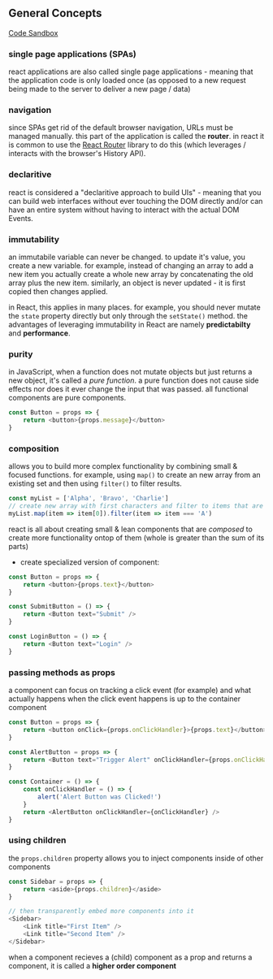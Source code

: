## General Concepts

[Code Sandbox](https://codesandbox.io/s/general-fqjg6)

### single page applications (SPAs)

react applications are also called single page applications - meaning that the application code is only loaded once (as opposed to a new request being made to the server to deliver a new page / data)

### navigation

since SPAs get rid of the default browser navigation, URLs must be managed manually. this part of the application is called the __router__. in react it is common to use the [React Router](https://github.com/ReactTraining/react-router) library to do this (which leverages / interacts with the browser's History API).


### declaritive

react is considered a "declaritive approach to build UIs" - meaning that you can build web interfaces without ever touching the DOM directly and/or can have an entire system without having to interact with the actual DOM Events. 

### immutability 

an immutabile variable can never be changed. to update it's value, you create a new variable. for example, instead of changing an array to add a new item you actually create a whole new array by concatenating the old array plus the new item. similarly, an object is never updated - it is first copied then changes applied. 

in React, this applies in many places. for example, you should never mutate the `state` property directly but only through the `setState()` method. the advantages of leveraging immutability in React are namely __predictabilty__ and __performance__.

### purity

in JavaScript, when a function does not mutate objects but just returns a new object, it's called a _pure function_. a pure function does not cause side effects nor does it ever change the input that was passed. all functional components are pure components.

```javascript
const Button = props => {
    return <button>{props.message}</button>
}
```

### composition

allows you to build more complex functionality by combining small & focused functions. for example, using `map()` to create an new array from an existing set and then using `filter()` to filter results.

```javascript
const myList = ['Alpha', 'Bravo', 'Charlie']
// create new array with first characters and filter to items that are 'a'
myList.map(item => item[0]).filter(item => item === 'A')
```

react is all about creating small & lean components that are _composed_ to create more functionality ontop of them (whole is greater than the sum of its parts)

 - create specialized version of component:
  ```javascript
  const Button = props => {
      return <button>{props.text}</button>
  }

  const SubmitButton = () => {
      return <Button text="Submit" />
  }

  const LoginButton = () => {
      return <Button text="Login" />
  }
  ```

  ### passing methods as props

  a component can focus on tracking a click event (for example) and what actually happens when the click event happens is up to the container component 

  ```javascript
  const Button = props => {
      return <button onClick={props.onClickHandler}>{props.text}</button>
  }

  const AlertButton = props => {
      return <Button text="Trigger Alert" onClickHandler={props.onClickHandler} />
  }

  const Container = () => {
      const onClickHandler = () => {
          alert('Alert Button was Clicked!')
      }
      return <AlertButton onClickHandler={onClickHandler} />
  }
  ```


### using children

the `props.children` property allows you to inject components inside of other components

```javascript
const Sidebar = props => {
    return <aside>{props.children}</aside>
}

// then transparently embed more components into it
<Sidebar>
    <Link title="First Item" />
    <Link title="Second Item" />
</Sidebar>
```

when a component recieves a (child) component as a prop and returns a component, it is called a __higher order component__
 





